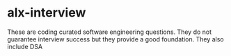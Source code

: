 # alx-interview
These are coding curated software engineering questions. They do not guarantee interview success but they provide a good foundation. They also include DSA
